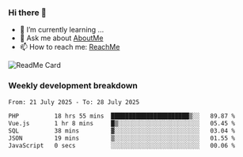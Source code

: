 ### Hi there 👋

- 🌱 I’m currently learning ...
- 💬 Ask me about [AboutMe](https://www.itzcy.com/about)
- 📫 How to reach me: [ReachMe](https://www.itzcy.com/about)

![ReadMe Card](https://github-readme-stats-ten-gilt.vercel.app/api?username=SuperChenYun&show_icons=true&title_color=fff&icon_color=79ff97&text_color=9f9f9f&bg_color=151515&hide_border=true)

### Weekly development breakdown
<!--START_SECTION:waka-->

```txt
From: 21 July 2025 - To: 28 July 2025

PHP          18 hrs 55 mins  ██████████████████████▒░░   89.87 %
Vue.js       1 hr 8 mins     █▒░░░░░░░░░░░░░░░░░░░░░░░   05.45 %
SQL          38 mins         ▓░░░░░░░░░░░░░░░░░░░░░░░░   03.04 %
JSON         19 mins         ▒░░░░░░░░░░░░░░░░░░░░░░░░   01.55 %
JavaScript   0 secs          ░░░░░░░░░░░░░░░░░░░░░░░░░   00.06 %
```

<!--END_SECTION:waka-->
